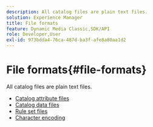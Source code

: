 ```yaml
---
description: All catalog files are plain text files.
solution: Experience Manager
title: File formats
feature: Dynamic Media Classic,SDK/API
role: Developer,User
exl-id: 973bdda4-76ca-487d-ba3f-afe8a80aa1d2
---
```

# File formats{#file-formats}

All catalog files are plain text files.

* [Catalog attribute files](r-catalog-attribute-files.md)
* [Catalog data files](r-catalog-data-files.md)
* [Rule set files](r-rule-set-files.md)
* [Character encoding](r-is-cat-character-encoding.md)
